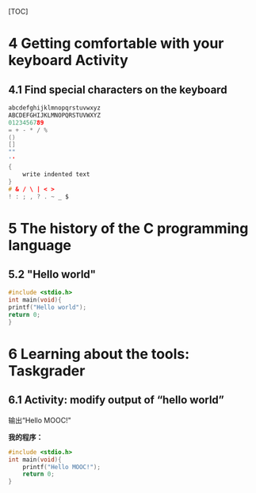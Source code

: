 [TOC]

#  4 Getting comfortable with your keyboard Activity

## 4.1 Find special characters on the keyboard

```c
abcdefghijklmnopqrstuvwxyz
ABCDEFGHIJKLMNOPQRSTUVWXYZ
0123456789
= + - * / %
()
[]
""
''
{
    write indented text
}
# & / \ | < >
! : ; , ? . ~ _ $
```


#  5 The history of the C programming language 

## 5.2 "Hello world"
```c
#include <stdio.h>
int main(void){
printf("Hello world");
return 0;
}
```



# 6 Learning about the tools: Taskgrader

## 6.1 Activity: modify output of “hello world”

输出“Hello MOOC!"



**我的程序：**

```c
#include <stdio.h>
int main(void){
    printf("Hello MOOC!");
    return 0;
}
```

